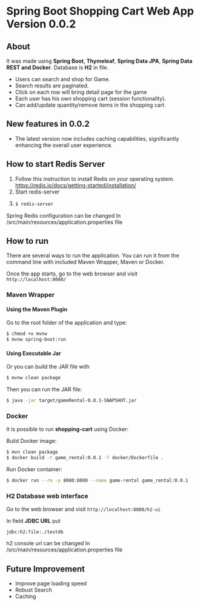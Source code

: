 
# Spring Boot Shopping Cart Web App Version 0.0.2

## About

It was made using **Spring Boot**,  **Thymeleaf**, **Spring Data JPA**, **Spring Data REST and Docker**.
Database is **H2** in file.

- Users can search and shop for Game. 
- Search results are paginated. 
- Click on each row will bring detail page for the game
- Each user has his own shopping cart (session functionality).
- Can add/update quantity/remove items in the shopping cart.

## New features in 0.0.2
- The latest version now includes caching capabilities, significantly enhancing the overall user experience.


## How to start Redis Server
1. Follow this instruction to install Redis on your operating system. https://redis.io/docs/getting-started/installation/
2. Start redis-server 
3. ```bash
   $ redis-server
    ``` 
Spring Redis configuration can be changed In /src/main/resources/application.properties file


## How to run

There are several ways to run the application. You can run it from the command line with included Maven Wrapper, Maven or Docker.

Once the app starts, go to the web browser and visit `http://localhost:8080/`


### Maven Wrapper

#### Using the Maven Plugin

Go to the root folder of the application and type:
```bash
$ chmod +x mvnw
$ mvnw spring-boot:run
```

#### Using Executable Jar

Or you can build the JAR file with
```bash
$ mvnw clean package
``` 

Then you can run the JAR file:
```bash
$ java -jar target/gameRental-0.0.1-SNAPSHOT.jar
```

### Docker

It is possible to run **shopping-cart** using Docker:

Build Docker image:
```bash
$ mvn clean package
$ docker build -t game_rental:0.0.1 -f docker/Dockerfile .
```

Run Docker container:
```bash
$ docker run --rm -p 8080:8080 --name game-rental game_rental:0.0.1
```


### H2 Database web interface

Go to the web browser and visit `http://localhost:8080/h2-ui`

In field **JDBC URL** put
```
jdbc:h2:file:./testdb
```
h2 console url can be changed In /src/main/resources/application.properties file

## Future Improvement
- Improve page loading speed
- Robust Search
- Caching



